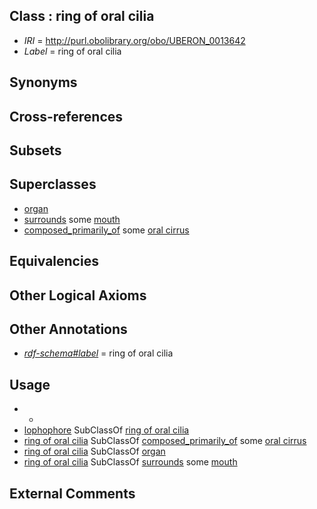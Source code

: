 
## Class : ring of oral cilia

 * *IRI* = http://purl.obolibrary.org/obo/UBERON_0013642
 * *Label* = ring of oral cilia

## Synonyms


## Cross-references


## Subsets


## Superclasses

 * [organ](../../UBERON/62/UBERON_0000062.md)
 * [surrounds](../../RO/21/RO_0002221.md) some [mouth](../../UBERON/65/UBERON_0000165.md)
 * [composed_primarily_of](../../RO/73/RO_0002473.md) some [oral cirrus](../../UBERON/73/UBERON_0012473.md)

## Equivalencies


## Other Logical Axioms


## Other Annotations

 * *[rdf-schema#label](../../el/rdf-schema#label.md)* = ring of oral cilia

## Usage

 * -
 * [lophophore](../../UBERON/43/UBERON_0013643.md) SubClassOf [ring of oral cilia](../../UBERON/42/UBERON_0013642.md)
 * [ring of oral cilia](../../UBERON/42/UBERON_0013642.md) SubClassOf [composed_primarily_of](../../RO/73/RO_0002473.md) some [oral cirrus](../../UBERON/73/UBERON_0012473.md)
 * [ring of oral cilia](../../UBERON/42/UBERON_0013642.md) SubClassOf [organ](../../UBERON/62/UBERON_0000062.md)
 * [ring of oral cilia](../../UBERON/42/UBERON_0013642.md) SubClassOf [surrounds](../../RO/21/RO_0002221.md) some [mouth](../../UBERON/65/UBERON_0000165.md)

## External Comments

